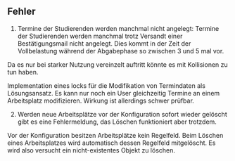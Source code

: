## Fehler

1.  Termine der Studierenden werden manchmal nicht angelegt:
    Termine der Studierenden werden manchmal trotz Versandt einer Bestätigungsmail nicht angelegt. Dies kommt in der Zeit der Vollbelastung während der Abgabephase so zwischen 3 und 5 mal vor.

Da es nur bei starker Nutzung vereinzelt auftritt könnte es mit Kollisionen zu tun haben.

Implementation eines locks für die Modifikation von Termindaten als Lösungsansatz. Es kann nur noch ein User gleichzeitig Termine an einem Arbeitsplatz modifizieren. Wirkung ist allerdings schwer prüfbar.

2.  Werden neue Arbeitsplätze vor der Konfiguration sofort wieder gelöscht gibt es eine Fehlermeldung, das Löschen funktioniert aber trotzdem.

Vor der Konfiguration besitzen Arbeitsplätze kein Regelfeld. Beim Löschen eines Arbeitsplatzes wird automatisch dessen Regelfeld mitgelöscht. Es wird also versucht ein nicht-existentes Objekt zu löschen. 
